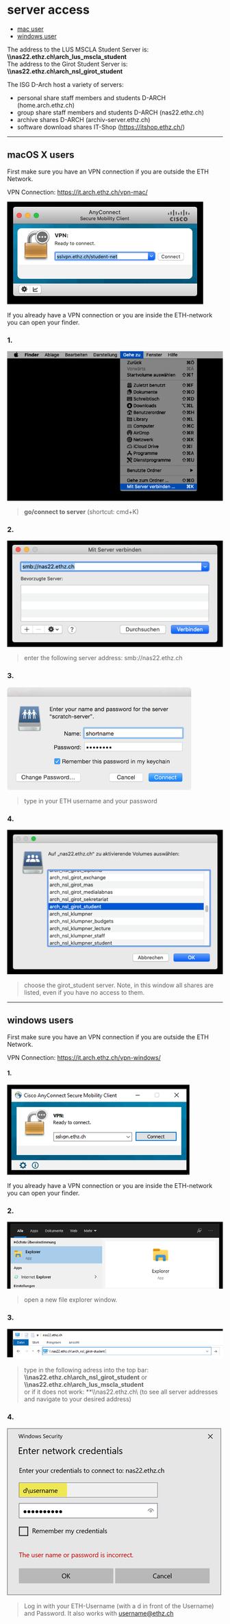 # server access

- [mac user](#macOS-X-users)
- [windows user](#windows-users)

The address to the LUS MSCLA Student Server is:  **\\\nas22.ethz.ch\arch_lus_mscla_student**  
The address to the Girot Student Server is:  **\\\nas22.ethz.ch\arch_nsl_girot_student**

The ISG D-Arch host a variety of servers:

- personal share staff members and students D-ARCH    (home.arch.ethz.ch)
- group share staff members and students D-ARCH    (nas22.ethz.ch)
- archive shares D-ARCH    (archiv-server.ethz.ch)
- software download shares IT-Shop (https://itshop.ethz.ch/)


---

## macOS X users

First make sure you have an VPN connection if you are outside the ETH Network.

VPN Connection: https://it.arch.ethz.ch/vpn-mac/

![Serveracess_01_VPN.png](./doc/Serveracess_01_VPN.png)

If you already have a VPN connection or you are inside the ETH-network you can open your finder.

### 1.

![Serveracess_02_Finder.png](./doc/Serveracess_02_Finder.png)

> **go/connect to server** (shortcut: cmd+K)

### 2.

![Serveracess_03_adress.png](./doc/Serveracess_03_adress.png)

>enter the following server address: smb://nas22.ethz.ch

### 3.

![Serveracess_04_login.png](./doc/Serveracess_04_login.png)

>type in your ETH username and your password

### 4.

![Serveracess_04_login.png](./doc/Serveracess_05_server.png)

>choose the girot_student server. Note, in this window all shares are listed, even if you have no access to them.

---

## windows users

First make sure you have an VPN connection if you are outside the ETH Network.

VPN Connection: https://it.arch.ethz.ch/vpn-windows/

#### 1.
![Serveracess_06_vpn_windows](./doc/Serveracess_06_vpn_windows.png)

If you already have a VPN connection or you are inside the ETH-network you can open your finder.

### 2.
![Serveracess_07_explorer](./doc/Serveracess_07_explorer.png)

> open a new file explorer window.

### 3.
![Serveracess_08_adress](./doc/Serveracess_08_adress.png)

> type in the following adress into the top bar: **\\\nas22.ethz.ch\arch_nsl_girot_student** or **\\\nas22.ethz.ch\arch_lus_mscla_student**  
or if it does not work: **\\\nas22.ethz.ch\ (to see all server addresses and navigate to your desired address)

### 4.

![Serveracess_08_adress](./doc/Serveracess_09_login.png)

> Log in with your ETH-Username (with a d in front of the Username) and Password. It also works with username@ethz.ch
